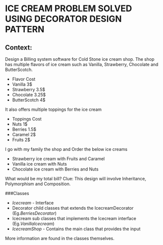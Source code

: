 
# ICE CREAM PROBLEM SOLVED USING DECORATOR DESIGN PATTERN

## Context:
Design a Billing system software for Cold Stone ice cream shop.
The shop has multiple flavors of ice cream such as Vanilla, Strawberry, Chocolate and ButterScotch.

* Flavor        Cost
* Vanilla 		  3$
* Strawberry	  3.5$
* Chocolate		  3.25$
* ButterScotch	4$

It also offers multiple toppings for the ice cream

* Toppings	Cost
* Nuts      1$
* Berries		1.5$
* Caramel		2$
* Fruits		2$

I go with my family the shop and Order the below ice creams


* Strawberry ice cream with Fruits and Caramel
* Vanilla ice cream with Nuts
* Chocolate ice cream with Berries and Nuts

What would be my total bill?
Clue: This design will involve Inheritance, Polymorphism and Composition.


###Classes

* _Icecream_ - Interface
* Decorator child classes that extends the IcecreamDecorator (Eg._BerriesDecorator_)
* Icecream sub classes that implements the Icecream interface (Eg._VanillaIcecream_)
* _IcecreamShop_ - Contains the main class that provides the input

More information are found in the classes themselves.
